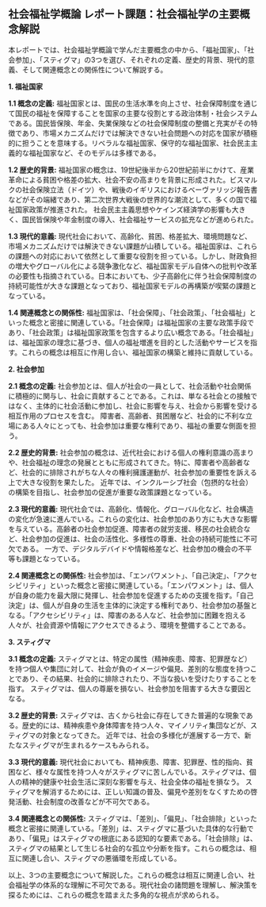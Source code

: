 ## 社会福祉学概論 レポート課題：社会福祉学の主要概念解説

本レポートでは、社会福祉学概論で学んだ主要概念の中から、「福祉国家」、「社会参加」、「スティグマ」の3つを選び、それぞれの定義、歴史的背景、現代的意義、そして関連概念との関係性について解説する。

**1. 福祉国家**

**1.1 概念の定義:** 福祉国家とは、国民の生活水準を向上させ、社会保障制度を通じて国民の福祉を保障することを国家の主要な役割とする政治体制・社会システムである。国民皆保険、年金、失業保険などの社会保障制度の整備と充実がその特徴であり、市場メカニズムだけでは解決できない社会問題への対応を国家が積極的に担うことを意味する。リベラルな福祉国家、保守的な福祉国家、社会民主主義的な福祉国家など、そのモデルは多様である。

**1.2 歴史的背景:** 福祉国家の概念は、19世紀後半から20世紀前半にかけて、産業革命による貧困や格差の拡大、社会不安の高まりを背景に形成された。ビスマルクの社会保険立法（ドイツ）や、戦後のイギリスにおけるベーヴァリッジ報告書などがその端緒であり、第二次世界大戦後の世界的な潮流として、多くの国で福祉国家政策が推進された。  社会民主主義思想やケインズ経済学の影響も大きく、国民皆保険や年金制度の導入、社会福祉サービスの拡充などが進められた。

**1.3 現代的意義:** 現代社会において、高齢化、貧困、格差拡大、環境問題など、市場メカニズムだけでは解決できない課題が山積している。福祉国家は、これらの課題への対応において依然として重要な役割を担っている。しかし、財政負担の増大やグローバル化による競争激化など、福祉国家モデル自体への批判や改革の必要性も指摘されている。日本においても、少子高齢化に伴う社会保障制度の持続可能性が大きな課題となっており、福祉国家モデルの再構築が喫緊の課題となっている。

**1.4 関連概念との関係性:** 福祉国家は、「社会保障」、「社会政策」、「社会福祉」といった概念と密接に関連している。「社会保障」は福祉国家の主要な政策手段であり、「社会政策」は福祉国家政策を包含するより広い概念である。「社会福祉」は、福祉国家の理念に基づき、個人の福祉増進を目的とした活動やサービスを指す。これらの概念は相互に作用し合い、福祉国家の構築と維持に貢献している。


**2. 社会参加**

**2.1 概念の定義:** 社会参加とは、個人が社会の一員として、社会活動や社会関係に積極的に関与し、社会に貢献することである。これは、単なる社会との接触ではなく、主体的に社会活動に参加し、社会に影響を与え、社会から影響を受ける相互作用のプロセスを含む。  障害者、高齢者、貧困層など、社会的に不利な立場にある人々にとっても、社会参加は重要な権利であり、福祉の重要な側面を担う。

**2.2 歴史的背景:** 社会参加の概念は、近代社会における個人の権利意識の高まりや、社会福祉の理念の発展とともに形成されてきた。特に、障害者や高齢者など、社会的に排除されがちな人々の権利擁護運動が、社会参加の重要性を訴える上で大きな役割を果たした。  近年では、インクルーシブ社会（包摂的な社会）の構築を目指し、社会参加の促進が重要な政策課題となっている。

**2.3 現代的意義:** 現代社会では、高齢化、情報化、グローバル化など、社会構造の変化が急速に進んでいる。これらの変化は、社会参加のあり方にも大きな影響を与えている。高齢者の社会参加促進、障害者の就労支援、移民の社会統合など、社会参加の促進は、社会の活性化、多様性の尊重、社会の持続可能性に不可欠である。  一方で、デジタルデバイドや情報格差など、社会参加の機会の不平等も課題となっている。

**2.4 関連概念との関係性:** 社会参加は、「エンパワメント」、「自己決定」、「アクセシビリティ」といった概念と密接に関連している。「エンパワメント」は、個人が自身の能力を最大限に発揮し、社会参加を促進するための支援を指す。「自己決定」は、個人が自身の生活を主体的に決定する権利であり、社会参加の基盤となる。「アクセシビリティ」は、障害のある人など、社会参加に困難を抱える人々が、社会資源や情報にアクセスできるよう、環境を整備することである。


**3. スティグマ**

**3.1 概念の定義:** スティグマとは、特定の属性（精神疾患、障害、犯罪歴など）を持つ個人や集団に対して、社会が負のイメージや偏見、差別的な態度を持つことであり、その結果、社会的に排除されたり、不当な扱いを受けたりすることを指す。  スティグマは、個人の尊厳を損ない、社会参加を阻害する大きな要因となる。

**3.2 歴史的背景:** スティグマは、古くから社会に存在してきた普遍的な現象である。歴史的には、精神疾患や身体障害を持つ人々、マイノリティ集団などが、スティグマの対象となってきた。 近年では、社会の多様化が進展する一方で、新たなスティグマが生まれるケースもみられる。

**3.3 現代的意義:** 現代社会においても、精神疾患、障害、犯罪歴、性的指向、貧困など、様々な属性を持つ人々がスティグマに苦しんでいる。スティグマは、個人の精神的健康や社会生活に深刻な影響を与え、社会全体の福祉を損なう。  スティグマを解消するためには、正しい知識の普及、偏見や差別をなくすための啓発活動、社会制度の改善などが不可欠である。

**3.4 関連概念との関係性:** スティグマは、「差別」、「偏見」、「社会排除」といった概念と密接に関連している。「差別」は、スティグマに基づいた具体的な行動であり、「偏見」はスティグマの根底にある認知的な要素である。「社会排除」は、スティグマの結果として生じる社会的な孤立や分断を指す。これらの概念は、相互に関連し合い、スティグマの悪循環を形成している。


以上、3つの主要概念について解説した。これらの概念は相互に関連し合い、社会福祉学の体系的な理解に不可欠である。現代社会の諸問題を理解し、解決策を探るためには、これらの概念を踏まえた多角的な視点が求められる。
